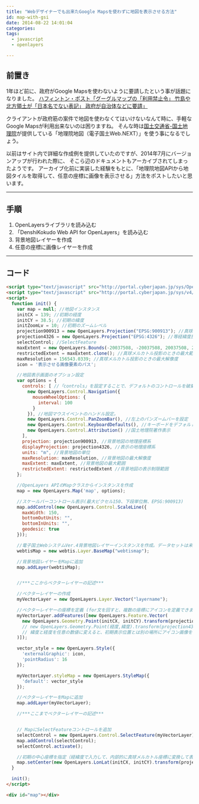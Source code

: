 ```yaml
---
title: "Webデザイナーでも出来たGoogle Mapsを使わずに地図を表示させる方法"
id: map-with-gsi
date: 2014-08-22 14:01:04
categories:
tags:
  - javascript
  - openlayers

---
```


## 前置き

1年ほど前に、政府がGoogle Mapsを使わないように要請したという事が話題になりました。
[ハフィントン・ポスト「グーグルマップの「利用禁止令」 竹島や北方領土が「日本名でない表記」 政府が自治体などに要請」](http://www.huffingtonpost.jp/2013/09/29/google-map-forbidden_n_4011180.html)

クライアントが政府筋の案件で地図を使わなくてはいけないなんて時に、手軽なGoogle Mapsが利用出来ないのは困りますね。
そんな時は[国土交通省-国土地理院](http://www.gsi.go.jp/)が提供している「地理院地図（電子国土Web.NEXT）」を使う事になるでしょう。

以前はサイト内で詳細な作成例を提供していたのですが、2014年7月にバージョンアップが行われた際に、
そこら辺のドキュメントもアーカイブされてしまったようです。
アーカイブ化前に実装した経験をもとに、「地理院地図APIから地図タイルを取得して、任意の座標に画像を表示させる」方法をポストしたいと思います。

------

## 手順

1. OpenLayersライブラリを読み込む
2. 「DenshiKokudo Web API for OpenLayers」を読み込む
3. 背景地図レイヤーを作成
4. 任意の座標に画像レイヤーを作成

------

## コード

```html
<script type="text/javascript" src="http://portal.cyberjapan.jp/sys/OpenLayers-2.11/OpenLayers.js" charset="UTF-8"></script>
<script type="text/javascript" src="http://portal.cyberjapan.jp/sys/v4/webtis/webtis_v4.js"></script>
<script>
  function init() {
    var map = null; //地図インスタンス
    initCX = 139; //初期の経度
    initCY = 38.5; //初期の緯度
    initZoomLv = 10; //初期のズームレベル
    projection900913 = new OpenLayers.Projection("EPSG:900913"); //真球メルカトル投影を定義
    projection4326 = new OpenLayers.Projection("EPSG:4326"); //等経緯度投影を定義
    selectControl; //SelectFeature
    maxExtent = new OpenLayers.Bounds(-20037508, -20037508, 20037508, 20037508); //真球メルカトル投影のときの最大範囲(単位はm)
    restrictedExtent = maxExtent.clone(); //真球メルカトル投影のときの最大範囲に範囲を制限
    maxResolution = 156543.0339; //真球メルカトル投影のときの最大解像度
    icon = '表示させる画像要素のパス';

    //地図表示画面のオプション設定
    var options = {
      controls: [ //「controls」を設定することで、デフォルトのコントロールを破棄してコントロールを再設定
        new OpenLayers.Control.Navigation({
          mouseWheelOptions: {
            interval: 100
          }
        }), //地図マウスイベントのハンドル設定。
        new OpenLayers.Control.PanZoomBar(), //左上のパンズームバーを設定
        new OpenLayers.Control.KeyboardDefaults(), //キーボードをデフォルトに設定
        new OpenLayers.Control.Attribution() //国土地理院著作表示
      ],
      projection: projection900913, //背景地図の地理座標系
      displayProjection: projection4326, //表示の地理座標系
      units: "m", //背景地図の単位
      maxResolution: maxResolution, //背景地図の最大解像度
      maxExtent: maxExtent, //背景地図の最大範囲
      restrictedExtent: restrictedExtent //背景地図の表示制限範囲
    };

    //OpenLayers APIのMapクラスからインスタンスを作成
    map = new OpenLayers.Map('map', options);

    //スケールバーコントロール表示(最大ピクセル150、下段単位無、EPSG:900913)
    map.addControl(new OpenLayers.Control.ScaleLine({
      maxWidth: 150,
      bottomOutUnits: "",
      bottomInUnits: "",
      geodesic: true
    }));

    //電子国土WebシステムVer.4背景地図レイヤーインスタンスを作成。データセットは未指定で、デフォルトデータセットを利用
    webtisMap = new webtis.Layer.BaseMap("webtismap");

    //背景地図レイヤーをMapに追加
    map.addLayer(webtisMap);


    //***ここからベクターレイヤーの記述***

    //ベクターレイヤーの作成
    myVectorLayer = new OpenLayers.Layer.Vector("layername");

    //ベクターレイヤーの座標を定義 (for文を回すと、複数の座標にアイコンを定義できます)
    myVectorLayer.addFeatures([new OpenLayers.Feature.Vector(
      new OpenLayers.Geometry.Point(initCX, initCY).transform(projection4326, projection900913)
      // new OpenLayers.Geometry.Point(経度,緯度).transform(projection4326,projection900913)
      // 緯度と経度を任意の数値に変えると、初期表示位置とは別の場所にアイコン画像を表示できる
    )]);

    vector_style = new OpenLayers.Style({
      'externalGraphic': icon,
      'pointRadius': 16
    });

    myVectorLayer.styleMap = new OpenLayers.StyleMap({
      'default': vector_style
    });

    //ベクターレイヤーをMapに追加
    map.addLayer(myVectorLayer);

    //***ここまでベクターレイヤーの記述***


    // MapにSelectFeatureコントロールを追加
    selectControl = new OpenLayers.Control.SelectFeature(myVectorLayer);
    map.addControl(selectControl);
    selectControl.activate();

    //初期の中心座標を指定（経緯度で入力して、内部的に真球メルカトル座標に変換して表示）
    map.setCenter(new OpenLayers.LonLat(initCX, initCY).transform(projection4326, projection900913), initZoomLv);
  }

  init();
</script>

<div id="map"></div>
```
